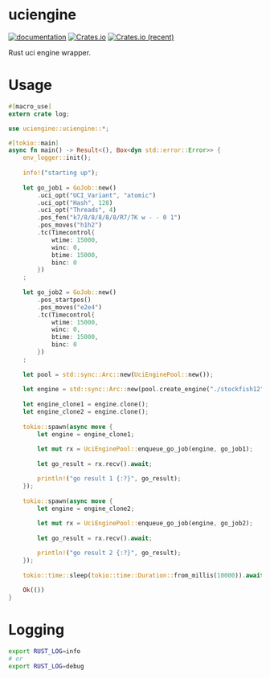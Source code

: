 # uciengine

[![documentation](https://docs.rs/uciengine/badge.svg)](https://docs.rs/uciengine) [![Crates.io](https://img.shields.io/crates/v/uciengine.svg)](https://crates.io/crates/uciengine) [![Crates.io (recent)](https://img.shields.io/crates/dr/uciengine)](https://crates.io/crates/uciengine)

Rust uci engine wrapper.

# Usage

```rust
#[macro_use]
extern crate log;

use uciengine::uciengine::*;

#[tokio::main]
async fn main() -> Result<(), Box<dyn std::error::Error>> {
	env_logger::init();
	
	info!("starting up");
	
	let go_job1 = GoJob::new()				
		.uci_opt("UCI_Variant", "atomic")
		.uci_opt("Hash", 128)
		.uci_opt("Threads", 4)
		.pos_fen("k7/8/8/8/8/8/R7/7K w - - 0 1")
		.pos_moves("h1h2")
		.tc(Timecontrol{
			wtime: 15000,
			winc: 0,
			btime: 15000,
			binc: 0
		})
	;
	
	let go_job2 = GoJob::new()						
		.pos_startpos()
		.pos_moves("e2e4")
		.tc(Timecontrol{
			wtime: 15000,
			winc: 0,
			btime: 15000,
			binc: 0
		})
	;
			
	let pool = std::sync::Arc::new(UciEnginePool::new());
		
	let engine = std::sync::Arc::new(pool.create_engine("./stockfish12"));
	
	let engine_clone1 = engine.clone();
	let engine_clone2 = engine.clone();
	
	tokio::spawn(async move {	
		let engine = engine_clone1;
		
		let mut rx = UciEnginePool::enqueue_go_job(engine, go_job1);
	
		let go_result = rx.recv().await;

		println!("go result 1 {:?}", go_result);
	});
	
	tokio::spawn(async move {		
		let engine = engine_clone2;
		
		let mut rx = UciEnginePool::enqueue_go_job(engine, go_job2);
	
		let go_result = rx.recv().await;

		println!("go result 2 {:?}", go_result);
	});
	
	tokio::time::sleep(tokio::time::Duration::from_millis(10000)).await;
		
	Ok(())
}
```

# Logging

```bash
export RUST_LOG=info
# or
export RUST_LOG=debug
```
